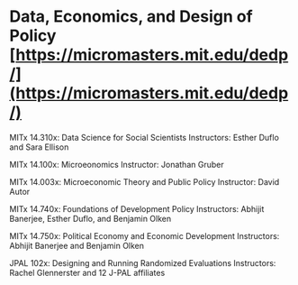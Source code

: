 # Data, Economics, and Design of Policy [https://micromasters.mit.edu/dedp/](https://micromasters.mit.edu/dedp/)

MITx 14.310x: Data Science for Social Scientists
Instructors: Esther Duflo and Sara Ellison

MITx 14.100x: Microeonomics
Instructor: Jonathan Gruber

MITx 14.003x: Microeconomic Theory and Public Policy
Instructor: David Autor

MITx 14.740x: Foundations of Development Policy 
Instructors: Abhijit Banerjee, Esther Duflo, and Benjamin Olken

MITx 14.750x: Political Economy and Economic Development 
Instructors: Abhijit Banerjee and Benjamin Olken

JPAL 102x: Designing and Running Randomized Evaluations
Instructors: Rachel Glennerster and 12 J-PAL affiliates

